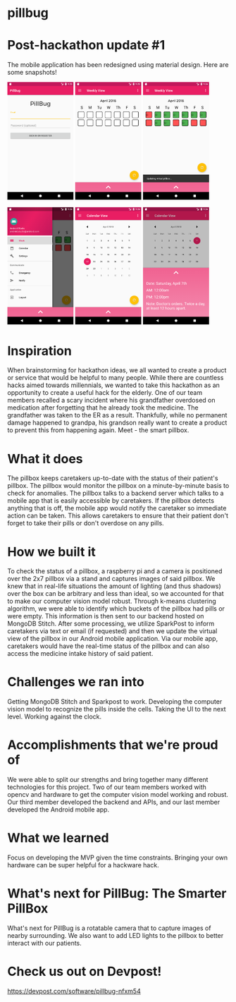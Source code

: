 # pillbug

# Post-hackathon update #1
The mobile application has been redesigned using material design. Here are some snapshots!  

<p float="left">
<img src="https://github.com/anthonyc1/pillbug/blob/master/screenshots/login.png" width="150px">
<img src="https://github.com/anthonyc1/pillbug/blob/master/screenshots/weeklyview.png" width="150px">
<img src="https://github.com/anthonyc1/pillbug/blob/master/screenshots/weeklyviewdata.png" width="150px">
</p>

<p float="left">
<img src="https://github.com/anthonyc1/pillbug/blob/master/screenshots/navigation.png" width="150px">
<img src="https://github.com/anthonyc1/pillbug/blob/master/screenshots/calendarview.png" width="150px">
<img src="https://github.com/anthonyc1/pillbug/blob/master/screenshots/calendarviewdata.png" width="150px">
</p>

# Inspiration
When brainstorming for hackathon ideas, we all wanted to create a product or service that would be helpful to many people. While there are countless hacks aimed towards millennials, we wanted to take this hackathon as an opportunity to create a useful hack for the elderly. One of our team members recalled a scary incident where his grandfather overdosed on medication after forgetting that he already took the medicine. The grandfather was taken to the ER as a result. Thankfully, while no permanent damage happened to grandpa, his grandson really want to create a product to prevent this from happening again. Meet - the smart pillbox.

# What it does
The pillbox keeps caretakers up-to-date with the status of their patient's pillbox. The pillbox would monitor the pillbox on a minute-by-minute basis to check for anomalies. The pillbox talks to a backend server which talks to a mobile app that is easily accessible by caretakers. If the pillbox detects anything that is off, the mobile app would notify the caretaker so immediate action can be taken. This allows caretakers to ensure that their patient don't forget to take their pills or don't overdose on any pills.

# How we built it
To check the status of a pillbox, a raspberry pi and a camera is positioned over the 2x7 pillbox via a stand and captures images of said pillbox. We knew that in real-life situations the amount of lighting (and thus shadows) over the box can be arbitrary and less than ideal, so we accounted for that to make our computer vision model robust. Through k-means clustering algorithm, we were able to identify which buckets of the pillbox had pills or were empty. This information is then sent to our backend hosted on MongoDB Stitch. After some processing, we utilize SparkPost to inform caretakers via text or email (if requested) and then we update the virtual view of the pillbox in our Android mobile application. Via our mobile app, caretakers would have the real-time status of the pillbox and can also access the medicine intake history of said patient.

# Challenges we ran into
Getting MongoDB Stitch and Sparkpost to work. Developing the computer vision model to recognize the pills inside the cells. Taking the UI to the next level. Working against the clock.

# Accomplishments that we're proud of
We were able to split our strengths and bring together many different technologies for this project. Two of our team members worked with opencv and hardware to get the computer vision model working and robust. Our third member developed the backend and APIs, and our last member developed the Android mobile app.

# What we learned
Focus on developing the MVP given the time constraints. Bringing your own hardware can be super helpful for a hackware hack.

# What's next for PillBug: The Smarter PillBox
What's next for PillBug is a rotatable camera that to capture images of nearby surrounding. We also want to add LED lights to the pillbox to better interact with our patients.

# Check us out on Devpost!
https://devpost.com/software/pillbug-nfxm54